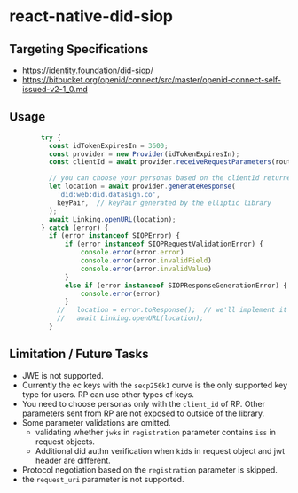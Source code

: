 # react-native-did-siop

## Targeting Specifications

* https://identity.foundation/did-siop/
* https://bitbucket.org/openid/connect/src/master/openid-connect-self-issued-v2-1_0.md

## Usage

~~~typescript
        try {
          const idTokenExpiresIn = 3600;
          const provider = new Provider(idTokenExpiresIn);
          const clientId = await provider.receiveRequestParameters(route.params);  // route.params is parsed by react-navigation

          // you can choose your personas based on the clientId returned above.
          let location = await provider.generateResponse(
            'did:web:did.datasign.co',
            keyPair,  // keyPair generated by the elliptic library
          );
          await Linking.openURL(location);
        } catch (error) {
          if (error instanceof SIOPError) {
              if (error instanceof SIOPRequestValidationError) {
                  console.error(error.error)
                  console.error(error.invalidField)
                  console.error(error.invalidValue)
              }
              else if (error instanceof SIOPResponseGenerationError) {
                  console.error(error)
              }
            //   location = error.toResponse();  // we'll implement it in near future!
            //   await Linking.openURL(location);
          }
~~~

## Limitation / Future Tasks

* JWE is not supported.
* Currently the ec keys with the `secp256k1` curve is the only supported key type for users. RP can use other types of keys.
* You need to choose personas only with the `client_id` of RP. Other parameters sent from RP are not exposed to outside of the library.
* Some parameter validations are omitted.
    - validating whether `jwks` in `registration` parameter contains `iss` in request objects.
    - Additional did authn verification when `kid`s in request object and jwt header are different.
* Protocol negotiation based on the `registration` parameter is skipped.
* the `request_uri` parameter is not supported.